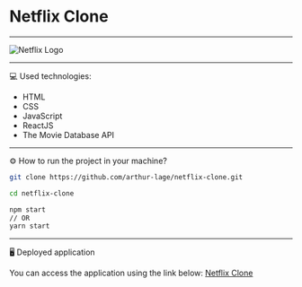 # Netflix Clone

---

<img src="https://upload.wikimedia.org/wikipedia/commons/0/08/Netflix_2015_logo.svg" alt="Netflix Logo" />

---

💻 Used technologies:

- HTML
- CSS
- JavaScript
- ReactJS
- The Movie Database API

---

⚙️ How to run the project in your machine?

```bash
git clone https://github.com/arthur-lage/netflix-clone.git

cd netflix-clone

npm start
// OR
yarn start
```

---

🖥️ Deployed application

You can access the application using the link below:
[Netflix Clone](https://netflix-clone-al.vercel.app/)

